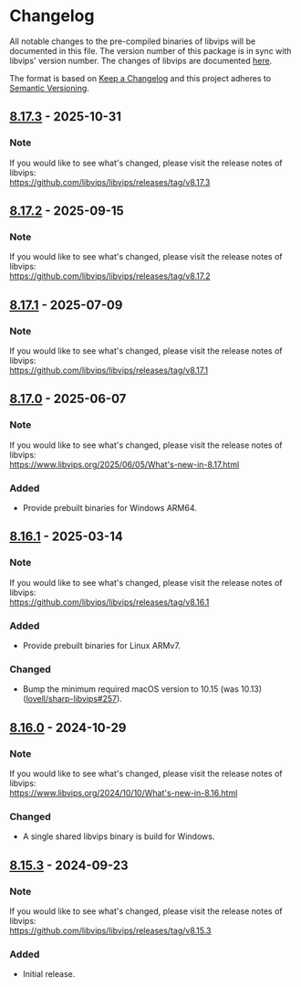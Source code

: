 # Changelog
All notable changes to the pre-compiled binaries of libvips will be documented in this file. The version number of this package is in sync with libvips' version number.
The changes of libvips are documented [here](https://github.com/libvips/libvips/blob/master/ChangeLog).

The format is based on [Keep a Changelog](https://keepachangelog.com/en/1.0.0/) and this project adheres to [Semantic Versioning](https://semver.org/spec/v2.0.0.html).

## [8.17.3] - 2025-10-31
### Note
If you would like to see what's changed, please visit the release notes of libvips:  
https://github.com/libvips/libvips/releases/tag/v8.17.3

## [8.17.2] - 2025-09-15
### Note
If you would like to see what's changed, please visit the release notes of libvips:  
https://github.com/libvips/libvips/releases/tag/v8.17.2

## [8.17.1] - 2025-07-09
### Note
If you would like to see what's changed, please visit the release notes of libvips:  
https://github.com/libvips/libvips/releases/tag/v8.17.1

## [8.17.0] - 2025-06-07
### Note
If you would like to see what's changed, please visit the release notes of libvips:  
https://www.libvips.org/2025/06/05/What's-new-in-8.17.html

### Added
- Provide prebuilt binaries for Windows ARM64.

## [8.16.1] - 2025-03-14
### Note
If you would like to see what's changed, please visit the release notes of libvips:  
https://github.com/libvips/libvips/releases/tag/v8.16.1

### Added
- Provide prebuilt binaries for Linux ARMv7.

### Changed
- Bump the minimum required macOS version to 10.15 (was 10.13) ([lovell/sharp-libvips#257](https://github.com/lovell/sharp-libvips/pull/257)).

## [8.16.0] - 2024-10-29
### Note
If you would like to see what's changed, please visit the release notes of libvips:  
https://www.libvips.org/2024/10/10/What's-new-in-8.16.html

### Changed
- A single shared libvips binary is build for Windows.

## [8.15.3] - 2024-09-23
### Note
If you would like to see what's changed, please visit the release notes of libvips:  
https://github.com/libvips/libvips/releases/tag/v8.15.3

### Added
- Initial release.

[8.17.3]: https://github.com/kleisauke/pyvips-binary/compare/v8.17.2...v8.17.3
[8.17.2]: https://github.com/kleisauke/pyvips-binary/compare/v8.17.1...v8.17.2
[8.17.1]: https://github.com/kleisauke/pyvips-binary/compare/v8.17.0...v8.17.1
[8.17.0]: https://github.com/kleisauke/pyvips-binary/compare/v8.16.1...v8.17.0
[8.16.1]: https://github.com/kleisauke/pyvips-binary/compare/v8.16.0...v8.16.1
[8.16.0]: https://github.com/kleisauke/pyvips-binary/compare/v8.15.3...v8.16.0
[8.15.3]: https://github.com/kleisauke/pyvips-binary/releases/tag/v8.15.3
